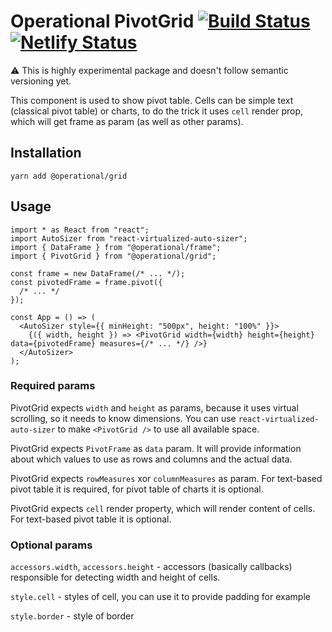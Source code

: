 # Operational PivotGrid [![Build Status](https://travis-ci.com/contiamo/operational-visualizations.svg?branch=master)](https://travis-ci.com/contiamo/operational-visualizations) [![Netlify Status](https://api.netlify.com/api/v1/badges/37ca92a3-60e8-428e-a7ff-91666b59b4a8/deploy-status)](https://app.netlify.com/sites/operational-visualizations/deploys)

⚠️ This is highly experimental package and doesn't follow semantic versioning yet.

This component is used to show pivot table. Cells can be simple text (classical pivot table) or charts, to do the trick it uses `cell` render prop, which will get frame as param (as well as other params).

## Installation

```
yarn add @operational/grid
```

## Usage

```tsx
import * as React from "react";
import AutoSizer from "react-virtualized-auto-sizer";
import { DataFrame } from "@operational/frame";
import { PivotGrid } from "@operational/grid";

const frame = new DataFrame(/* ... */);
const pivotedFrame = frame.pivot({
  /* ... */
});

const App = () => (
  <AutoSizer style={{ minHeight: "500px", height: "100%" }}>
    {({ width, height }) => <PivotGrid width={width} height={height} data={pivotedFrame} measures={/* ... */} />}
  </AutoSizer>
);
```

### Required params

PivotGrid expects `width` and `height` as params, because it uses virtual scrolling, so it needs to know dimensions. You can use `react-virtualized-auto-sizer` to make `<PivotGrid />` to use all available space.

PivotGrid expects `PivotFrame` as `data` param. It will provide information about which values to use as rows and columns and the actual data.

PivotGrid expects `rowMeasures` xor `columnMeasures` as param. For text-based pivot table it is required, for pivot table of charts it is optional.

PivotGrid expects `cell` render property, which will render content of cells. For text-based pivot table it is optional.

### Optional params

`accessors.width`, `accessors.height` - accessors (basically callbacks) responsible for detecting width and height of cells.

`style.cell` - styles of cell, you can use it to provide padding for example

`style.border` - style of border
